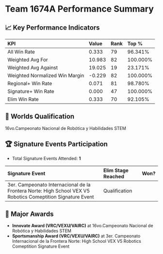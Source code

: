 # Team 1674A Performance Summary

## 📈 Key Performance Indicators
| KPI | Value | Rank | Top % |
|:---|:---|:---|:---|
| All Win Rate | 0.333 | 79 | 96.341% |
| Weighted Avg For | 10.983 | 82 | 100.000% |
| Weighted Avg Against | 19.025 | 19 | 23.171% |
| Weighted Normalized Win Margin | -0.229 | 82 | 100.000% |
| Regional+ Win Rate | 0.071 | 81 | 98.780% |
| Signature+ Win Rate | 0.000 | 47 | 100.000% |
| Elim Win Rate | 0.333 | 70 | 92.105% |


## 🎯 Worlds Qualification
16vo.Campeonato Nacional de Robótica y Habilidades STEM

## 🏆 Signature Events Participation
- Total Signature Events Attended: **1**

| Signature Event | Elim Stage Reached | Won? |
|:----------------|:-------------------|:----|
| 3er. Campeonato Internacional de la Frontera Norte: High School VEX V5 Robotics Comeptition Signature Event | Qualification |  |


## 🥇 Major Awards
- **Innovate Award (VRC/VEXU/VAIRC)** at 16vo.Campeonato Nacional de Robótica y Habilidades STEM
- **Sportsmanship Award (VRC/VEXU/VAIRC)** at 3er. Campeonato Internacional de la Frontera Norte: High School VEX V5 Robotics Comeptition Signature Event

